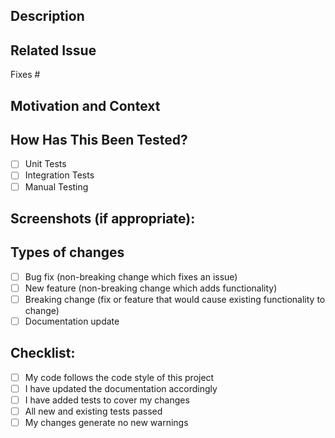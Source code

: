 ## Description
<!--- Describe your changes in detail -->

## Related Issue
<!--- Please link to the issue here -->
Fixes #

## Motivation and Context
<!--- Why is this change required? What problem does it solve? -->

## How Has This Been Tested?
<!--- Please describe how you tested your changes -->
- [ ] Unit Tests
- [ ] Integration Tests
- [ ] Manual Testing

## Screenshots (if appropriate):

## Types of changes
<!--- What types of changes does your code introduce? Put an `x` in all the boxes that apply: -->
- [ ] Bug fix (non-breaking change which fixes an issue)
- [ ] New feature (non-breaking change which adds functionality)
- [ ] Breaking change (fix or feature that would cause existing functionality to change)
- [ ] Documentation update

## Checklist:
<!--- Go over all the following points, and put an `x` in all the boxes that apply. -->
- [ ] My code follows the code style of this project
- [ ] I have updated the documentation accordingly
- [ ] I have added tests to cover my changes
- [ ] All new and existing tests passed
- [ ] My changes generate no new warnings